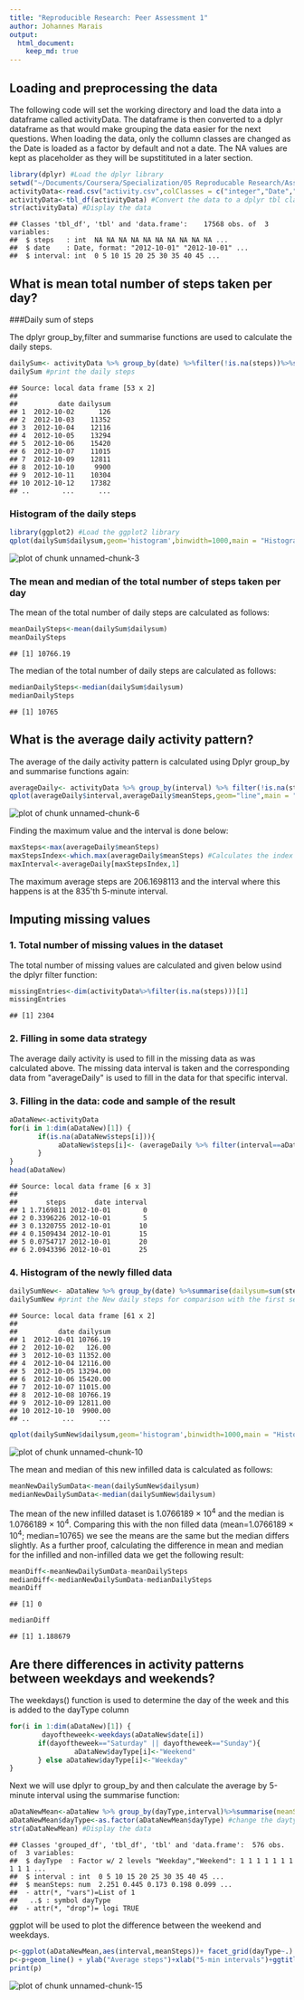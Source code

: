```yaml
---
title: "Reproducible Research: Peer Assessment 1"
author: Johannes Marais
output: 
  html_document:
    keep_md: true
---
```



## Loading and preprocessing the data

The following code will set the working directory and load the data into a dataframe called activityData. The dataframe is then converted to a dplyr dataframe as that would make grouping the data easier for the next questions. When loading the data, only the collumn classes are changed as the Date is loaded as a factor by default and not a date. The NA values are kept as placeholder as they will be supstitituted in a later section.


```r
library(dplyr) #Load the dplyr library
setwd("~/Documents/Coursera/Specialization/05 Reproducable Research/Assignment/Assignment 1/RepData_PeerAssessment1") #Set the working directory to the location of the file
activityData<-read.csv("activity.csv",colClasses = c("integer","Date","integer")) #Load the data
activityData<-tbl_df(activityData) #Convert the data to a dplyr tbl class
str(activityData) #Display the data
```

```
## Classes 'tbl_df', 'tbl' and 'data.frame':	17568 obs. of  3 variables:
##  $ steps   : int  NA NA NA NA NA NA NA NA NA NA ...
##  $ date    : Date, format: "2012-10-01" "2012-10-01" ...
##  $ interval: int  0 5 10 15 20 25 30 35 40 45 ...
```

## What is mean total number of steps taken per day?

###Daily sum of steps

The dplyr group_by,filter and summarise functions are used to calculate the daily steps.


```r
dailySum<- activityData %>% group_by(date) %>%filter(!is.na(steps))%>%summarise(dailysum=sum(steps))
dailySum #print the daily steps
```

```
## Source: local data frame [53 x 2]
## 
##          date dailysum
## 1  2012-10-02      126
## 2  2012-10-03    11352
## 3  2012-10-04    12116
## 4  2012-10-05    13294
## 5  2012-10-06    15420
## 6  2012-10-07    11015
## 7  2012-10-09    12811
## 8  2012-10-10     9900
## 9  2012-10-11    10304
## 10 2012-10-12    17382
## ..        ...      ...
```

### Histogram of the daily steps


```r
library(ggplot2) #Load the ggplot2 library
qplot(dailySum$dailysum,geom='histogram',binwidth=1000,main = "Histogram of daily steps", xlab = "Steps", ylab ="Frequency")
```

![plot of chunk unnamed-chunk-3](figure/unnamed-chunk-3-1.png) 

### The mean and median of the total number of steps taken per day

The mean of the total number of daily steps are calculated as follows:

```r
meanDailySteps<-mean(dailySum$dailysum)
meanDailySteps
```

```
## [1] 10766.19
```

The median of the total number of daily steps are calculated as follows:

```r
medianDailySteps<-median(dailySum$dailysum)
medianDailySteps
```

```
## [1] 10765
```

## What is the average daily activity pattern?

The average of the daily activity pattern is calculated using Dplyr group_by and summarise functions again:

```r
averageDaily<- activityData %>% group_by(interval) %>% filter(!is.na(steps)) %>% summarise(meanSteps=mean(steps))
qplot(averageDaily$interval,averageDaily$meanSteps,geom="line",main = "Average steps over the 5-minute intervals averaged over all days", xlab = "5-minute interval", ylab ="Average steps")
```

![plot of chunk unnamed-chunk-6](figure/unnamed-chunk-6-1.png) 

Finding the maximum value and the interval is done below:

```r
maxSteps<-max(averageDaily$meanSteps)
maxStepsIndex<-which.max(averageDaily$meanSteps) #Calculates the index in averageDaily for this location of Max steps
maxInterval<-averageDaily[maxStepsIndex,1]
```
The maximum average steps are 206.1698113 and the interval where this happens is at the 835'th 5-minute interval.

## Imputing missing values

### 1. Total number of missing values in the dataset

The total number of missing values are calculated and given below usind the dplyr filter function:

```r
missingEntries<-dim(activityData%>%filter(is.na(steps)))[1]
missingEntries
```

```
## [1] 2304
```

### 2. Filling in some data strategy

The average daily activity is used to fill in the missing data as was calculated above. The missing data interval is taken and the corresponding data from "averageDaily" is used to fill in the data for that specific interval.

### 3. Filling in the data: code and sample of the result


```r
aDataNew<-activityData      
for(i in 1:dim(aDataNew)[1]) {
       if(is.na(aDataNew$steps[i])){
            aDataNew$steps[i]<- (averageDaily %>% filter(interval==aDataNew$interval[i]))$meanSteps
       }
}
head(aDataNew)
```

```
## Source: local data frame [6 x 3]
## 
##       steps       date interval
## 1 1.7169811 2012-10-01        0
## 2 0.3396226 2012-10-01        5
## 3 0.1320755 2012-10-01       10
## 4 0.1509434 2012-10-01       15
## 5 0.0754717 2012-10-01       20
## 6 2.0943396 2012-10-01       25
```

### 4. Histogram of the newly filled data


```r
dailySumNew<- aDataNew %>% group_by(date) %>%summarise(dailysum=sum(steps))
dailySumNew #print the New daily steps for comparison with the first section
```

```
## Source: local data frame [61 x 2]
## 
##          date dailysum
## 1  2012-10-01 10766.19
## 2  2012-10-02   126.00
## 3  2012-10-03 11352.00
## 4  2012-10-04 12116.00
## 5  2012-10-05 13294.00
## 6  2012-10-06 15420.00
## 7  2012-10-07 11015.00
## 8  2012-10-08 10766.19
## 9  2012-10-09 12811.00
## 10 2012-10-10  9900.00
## ..        ...      ...
```

```r
qplot(dailySumNew$dailysum,geom='histogram',binwidth=1000,main = "Histogram of daily steps with New infilled data", xlab = "Steps", ylab ="Frequency")
```

![plot of chunk unnamed-chunk-10](figure/unnamed-chunk-10-1.png) 

The mean and median of this new infilled data is calculated as follows:

```r
meanNewDailySumData<-mean(dailySumNew$dailysum)
medianNewDailySumData<-median(dailySumNew$dailysum)
```

The mean of the new infilled dataset is 1.0766189 &times; 10<sup>4</sup> and the median is 1.0766189 &times; 10<sup>4</sup>. Comparing this with the non filled data (mean=1.0766189 &times; 10<sup>4</sup>; median=10765) we see the means are the same but the median differs slightly. As a further proof, calculating the difference in mean and median for the infilled and non-infilled data we get the following result:


```r
meanDiff<-meanNewDailySumData-meanDailySteps
medianDiff<-medianNewDailySumData-medianDailySteps
meanDiff
```

```
## [1] 0
```

```r
medianDiff
```

```
## [1] 1.188679
```

## Are there differences in activity patterns between weekdays and weekends?

The weekdays() function is used to determine the day of the week and this is added to the dayType column


```r
for(i in 1:dim(aDataNew)[1]) {
        dayoftheweek<-weekdays(aDataNew$date[i])
       if(dayoftheweek=="Saturday" || dayoftheweek=="Sunday"){
                aDataNew$dayType[i]<-"Weekend"
       } else aDataNew$dayType[i]<-"Weekday"
}
```

Next we will use dplyr to group_by and then calculate the average by 5-minute interval using the summarise function:

```r
aDataNewMean<-aDataNew %>% group_by(dayType,interval)%>%summarise(meanSteps=mean(steps))
aDataNewMean$dayType<-as.factor(aDataNewMean$dayType) #change the daytype to a factor for the plot
str(aDataNewMean) #Display the data
```

```
## Classes 'grouped_df', 'tbl_df', 'tbl' and 'data.frame':	576 obs. of  3 variables:
##  $ dayType  : Factor w/ 2 levels "Weekday","Weekend": 1 1 1 1 1 1 1 1 1 1 ...
##  $ interval : int  0 5 10 15 20 25 30 35 40 45 ...
##  $ meanSteps: num  2.251 0.445 0.173 0.198 0.099 ...
##  - attr(*, "vars")=List of 1
##   ..$ : symbol dayType
##  - attr(*, "drop")= logi TRUE
```

ggplot will be used to plot the difference between the weekend and weekdays.

```r
p<-ggplot(aDataNewMean,aes(interval,meanSteps))+ facet_grid(dayType~.)
p<-p+geom_line() + ylab("Average steps")+xlab("5-min intervals")+ggtitle("Comparison of average steps taken over weekends and weekdays")
print(p)
```

![plot of chunk unnamed-chunk-15](figure/unnamed-chunk-15-1.png) 

